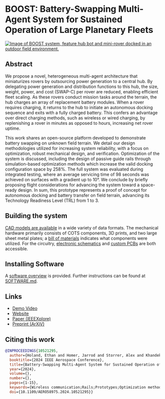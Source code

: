 # BOOST: Battery-Swapping Multi-Agent System for Sustained Operation of Large Planetary Fleets
[![Image of BOOST system, feature hub bot and mini-rover docked in an outdoor field environment.](https://river-lab.github.io/BOOST/media/boostglamour.jpg)](https://river-lab.github.io/BOOST/)
## Abstract
We propose a novel, heterogeneous multi-agent architecture that miniaturizes rovers by outsourcing power generation to a central hub. By delegating power generation and distribution functions to this hub, the size, weight, power, and cost (SWAP-C) per rover are reduced, enabling efficient fleet scaling. As these rovers conduct mission tasks around the terrain, the hub charges an array of replacement battery modules. When a rover requires charging, it returns to the hub to initiate an autonomous docking sequence and exits with a fully charged battery. This confers an advantage over direct charging methods, such as wireless or wired charging, by replenishing a rover in minutes as opposed to hours, increasing net rover uptime.

This work shares an open-source platform developed to demonstrate battery swapping on unknown field terrain. We detail our design methodologies utilized for increasing system reliability, with a focus on optimization, robust mechanical design, and verification. Optimization of the system is discussed, including the design of passive guide rails through simulation-based optimization methods which increase the valid docking configuration space by 258%. The full system was evaluated during integrated testing, where an average servicing time of 98 seconds was achieved on surfaces with a gradient up to 10°. We conclude by briefly proposing flight considerations for advancing the system toward a space-ready design. In sum, this prototype represents a proof of concept for autonomous docking and battery transfer on field terrain, advancing its Technology Readiness Level (TRL) from 1 to 3.
## Building the system
[CAD models are available](https://river-lab.github.io/BOOST/CAD.html) in a wide variety of data formats. The mechanical hardware primarily consists of COTS components, 3D prints, and two large sheet metal plates; a [bill of materials](https://river-lab.github.io/BOOST/BOM.html) indicates what components were utilized. For the circuitry, [electronic schematics](https://river-lab.github.io/BOOST/ELECTRONICS.html) and [custom PCBs](electrical/) are both accessible.

## Installing Software
A [software overview](https://river-lab.github.io/BOOST/CODE.html) is provided. Further instructions can be found at [SOFTWARE.md](SOFTWARE.md).

## Links
- [Demo Video](https://www.youtube.com/watch?v=pb5BIy4iOmw)
- [Website](https://river-lab.github.io/BOOST/)
- [Paper (IEEEXplore)](https://ieeexplore.ieee.org/document/10521295)
- [Preprint (ArXiV)](https://arxiv.org/abs/2401.08497)

## Citing this work
```bibtex
@INPROCEEDINGS{10521295,
  author={Holand, Ethan and Homer, Jarrod and Storrer, Alex and Khandeker, Musheeera and Muhlon, Ethan F. and Patel, Maulik and Vainqueur, Ben-oni and Antaki, David and Cooke, Naomi and Wilson, Chloe and Shafai, Bahram and Hanson, Nathaniel and Padır, Taşkın},
  booktitle={2024 IEEE Aerospace Conference}, 
  title={Battery-Swapping Multi-Agent System for Sustained Operation of Large Planetary Fleets}, 
  year={2024},
  volume={},
  number={},
  pages={1-15},
  keywords={Wireless communication;Rails;Prototypes;Optimization methods;Batteries;Outsourcing;Reliability},
  doi={10.1109/AERO58975.2024.10521295}}
```


